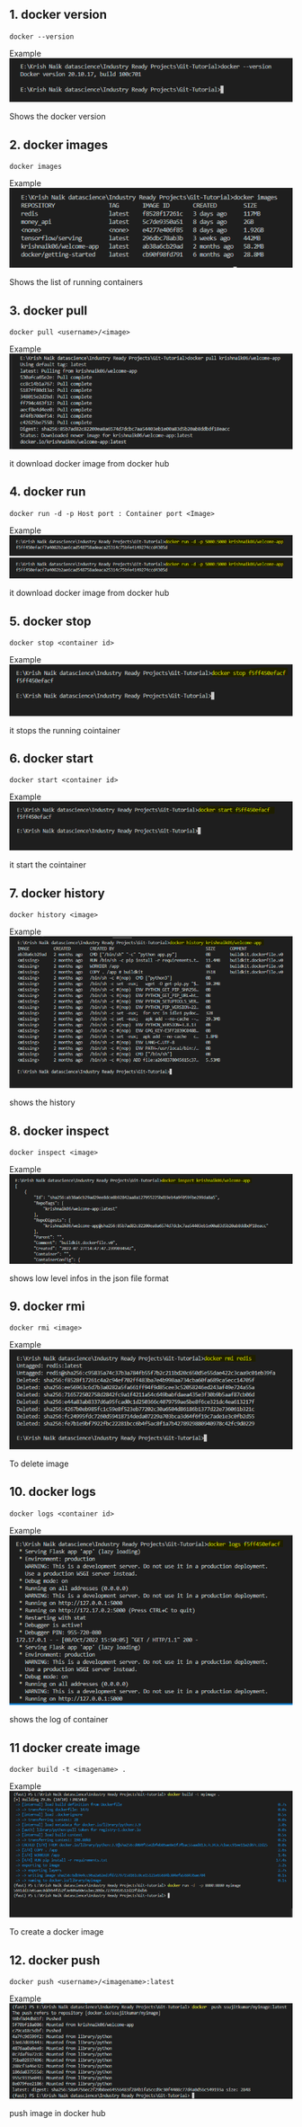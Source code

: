 ## 1. docker version
```
docker --version
```
Example
![](./1.docker%20version.PNG)

Shows the docker version

## 2. docker images
```
docker images
```
Example
![](./2.docker%20images.PNG)

Shows the list of running containers

## 3. docker pull
```
docker pull <username>/<image>
```
Example
![](./3.docker%20pull.PNG)

it download docker image from docker hub

## 4. docker run
```
docker run -d -p Host port : Container port <Image>
```
Example
![](./4.docker%20run.PNG)
![](./5.docker%20running.PNG)

it download docker image from docker hub

## 5. docker stop
```
docker stop <container id>
```
Example
![](./6.docker%20stop.PNG)

it stops the running cointainer

## 6. docker start
```
docker start <container id>
```
Example
![](./7.docker%20start.PNG)

it start the cointainer

## 7. docker history
```
docker history <image>
```
Example
![](./8.docker%20history.PNG)

shows the history

## 8. docker inspect
```
docker inspect <image>
```
Example
![](./9.docker%20inspect.PNG)

shows low level infos in the json file format

## 9. docker rmi
```
docker rmi <image>
```
Example
![](./10.docker%20rmi.PNG)

To delete image

## 10. docker logs
```
docker logs <container id>
```
Example
![](./11.docker%20logs.PNG)

shows the log of container


## 11 docker create image
```
docker build -t <imagename> .
```
Example
![](./13.docker%20create%20image.PNG)

To create a docker image


## 12. docker push
```
docker push <username>/<imagename>:latest
```
Example
![](./14.docker%20push.PNG)

push image in docker hub










